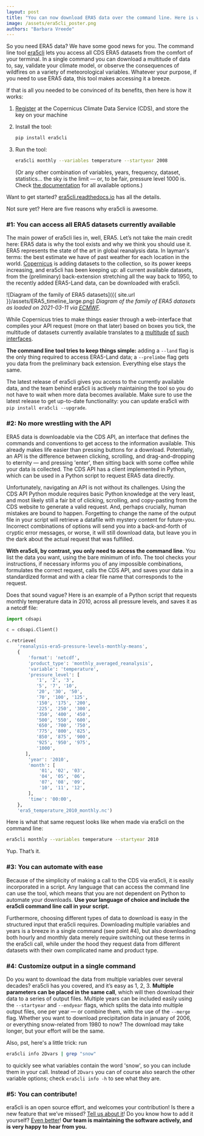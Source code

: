 ```yaml
---
layout: post
title: "You can now download ERA5 data over the command line. Here is why that is awesome."
image: /assets/era5cli_poster.png
authors: "Barbara Vreede"
---
```


So you need ERA5 data? We have some good news for you. The command line tool
[era5cli](http://era5cli.readthedocs.io/) lets you access all CDS ERA5 datasets
from the comfort of your terminal. In a single command you can download a
multitude of data to, say, validate your climate model, or observe the
consequences of wildfires on a variety of meteorological variables. Whatever
your purpose, if you need to use ERA5 data, this tool makes accessing it a
breeze.

If that is all you needed to be convinced of its benefits, then here is how it
works:
1. [Register](https://cds.climate.copernicus.eu/user/register?destination=%2F%23!%2Fhome)
    at the Copernicus Climate Data Service (CDS), and store the key on your
    machine
1. Install the tool:

    ```bash
    pip install era5cli
    ```

1. Run the tool:

    ```bash
    era5cli monthly --variables temperature --startyear 2008
    ```

    (Or any other combination of variables, years, frequency, dataset,
    statistics… the sky is the limit — or, to be fair, pressure level 1000 is.
    Check [the
    documentation](https://era5cli.readthedocs.io/en/latest/instructions.html#running-era5cli-from-the-command-line)
    for all available options.)

Want to get started? [era5cli.readthedocs.io](http://era5cli.readthedocs.io/)
has all the details.

Not sure yet? Here are five reasons why era5cli is awesome.

### #1: You can access all ERA5 datasets currently available

The main power of era5cli lies in, well, ERA5.  Let’s not take the main credit
here: ERA5 data is why the tool exists and why we think you should use it. ERA5
represents the state of the art in global reanalysis data. In layman's terms:
the best estimate we have of past weather for each location in the world.
[Copernicus](https://www.copernicus.eu/en) is adding datasets to the collection,
so its power keeps increasing, and era5cli has been keeping up: all current
available datasets, from the (preliminary) back-extension stretching all the way
back to 1950, to the recently added ERA5-Land data, can be downloaded with
era5cli.

![Diagram of the family of ERA5 datasets]({{ site.url
}}/assets/ERA5_timeline_large.png) *Diagram of the family of ERA5 datasets as loaded
on 2021-03-11 via
[ECMWF](https://confluence.ecmwf.int/display/CKB/The+family+of+ERA5+datasets).*

While Copernicus tries to make things easier through a web-interface that
compiles your API request (more on that later) based on boxes you tick, the
multitude of datasets currently available translates to
[a](https://cds.climate.copernicus.eu/cdsapp#!/dataset/reanalysis-era5-pressure-levels-preliminary-back-extension?tab=overview)
[multitude](https://cds.climate.copernicus.eu/cdsapp#!/dataset/reanalysis-era5-pressure-levels-monthly-means-preliminary-back-extension?tab=overview)
[of](https://cds.climate.copernicus.eu/cdsapp#!/dataset/reanalysis-era5-land?tab=overview)
[such](https://cds.climate.copernicus.eu/cdsapp#!/dataset/reanalysis-era5-land-monthly-means?tab=overview)
[interfaces](https://cds.climate.copernicus.eu/cdsapp#!/dataset/reanalysis-era5-pressure-levels?tab=overview).

**The command line tool tries to keep things simple:** adding a `--land` flag is
the only thing required to access ERA5-Land data; a `--prelimbe` flag gets you
data from the preliminary back extension. Everything else stays the same.

The latest release of era5cli gives you access to the currently available data,
and the team behind era5cli is actively maintaining the tool so you do not have
to wait when more data becomes available. Make sure to use the latest release to
get up-to-date functionality: you can update era5cli with `pip install era5cli
--upgrade`.

### #2: No more wrestling with the API

ERA5 data is downloadable via the CDS API, an interface that defines the
commands and conventions to get access to the information available. This
already makes life easier than pressing buttons for a download. Potentially, an
API is the difference between clicking, scrolling, and drag-and-dropping to
eternity — and pressing 'enter', then sitting back with some coffee while your
data is collected. The CDS API has a client implemented in Python, which can be
used in a Python script to request ERA5 data directly.

Unfortunately, navigating an API is not without its challenges. Using the CDS
API Python module requires basic Python knowledge at the very least, and most
likely still a fair bit of clicking, scrolling, and copy-pasting from the CDS
website to generate a valid request. And, perhaps crucially, human mistakes are
bound to happen. Forgetting to change the name of the output file in your script
will retrieve a datafile with mystery content for future-you. Incorrect
combinations of options will send you into a back-and-forth of cryptic error
messages, or worse, it will still download data, but leave you in the dark about
the actual request that was fulfilled.

**With era5cli, by contrast, you only need to access the command line.** You
list the data you want, using the bare minimum of info. The tool checks your
instructions, if necessary informs you of any impossible combinations,
formulates the correct request, calls the CDS API, and saves your data in a
standardized format and with a clear file name that corresponds to the request.

Does that sound vague? Here is an example of a Python script that requests
monthly temperature data in 2010, across all pressure levels, and saves it as a
netcdf file:

```python
import cdsapi

c = cdsapi.Client()

c.retrieve(
    'reanalysis-era5-pressure-levels-monthly-means',
    {
        'format': 'netcdf',
        'product_type': 'monthly_averaged_reanalysis',
        'variable': 'temperature',
        'pressure_level': [
           '1', '2', '3',
           '5', '7', '10',
           '20', '30', '50',
           '70', '100', '125',
           '150', '175', '200',
           '225', '250', '300',
           '350', '400', '450',
           '500', '550', '600',
           '650', '700', '750',
           '775', '800', '825',
           '850', '875', '900',
           '925', '950', '975',
           '1000',
       ],
        'year': '2010',
        'month': [
            '01', '02', '03',
            '04', '05', '06',
            '07', '08', '09',
            '10', '11', '12',
        ],
        'time': '00:00',
    },
    'era5_temperature_2010_monthly.nc')
```

Here is what that same request looks like when made via era5cli on the command
line:

```bash
era5cli monthly --variables temperature --startyear 2010
```

Yup. That’s it.

### #3: You can automate with ease

Because of the simplicity of making a call to the CDS via era5cli, it is easily
incorporated in a script. Any language that can access the command line can use
the tool, which means that you are not dependent on Python to automate your
downloads. **Use your language of choice and include the era5cli command line
call in your script.**

Furthermore, choosing different types of data to download is easy in the
structured input that era5cli requires. Downloading multiple variables and years
is a breeze in a single command (see point #4), but also downloading both hourly
and monthly data merely require switching out these terms in the era5cli call,
while under the hood they request data from different datasets with their own
complicated name and product type.

### #4: Customize output in a single command

Do you want to download the data from multiple variables over several decades?
era5cli has you covered, and it’s easy as 1, 2, 3. **Multiple parameters can be
placed in the same call**, which will then download their data to a series of
output files. Multiple years can be included easily using the `--startyear` and
`--endyear` flags, which splits the data into multiple output files, one per
year — or combine them, with the use of the `--merge` flag. Whether you want to
download precipitation data in january of 2006, or everything snow-related from
1980 to now? The download may take longer, but your effort will be the same.

Also, pst, here's a little trick: run

```bash
era5cli info 2Dvars | grep "snow"
```

to quickly see what variables contain the word 'snow', so you can include them
in your call. Instead of `2Dvars` you can of course also search the other
variable options; check `era5cli info -h` to see what they are.

### #5: You can contribute!

era5cli is an open source effort, and welcomes your contribution! Is there a new
feature that we’ve missed? [Tell us about
it](https://github.com/eWaterCycle/era5cli/issues)! Do you know how to add it
yourself? [Even better](https://github.com/eWaterCycle/era5cli/pulls)! **Our team
is maintaining the software actively, and is very happy to hear from you.**
